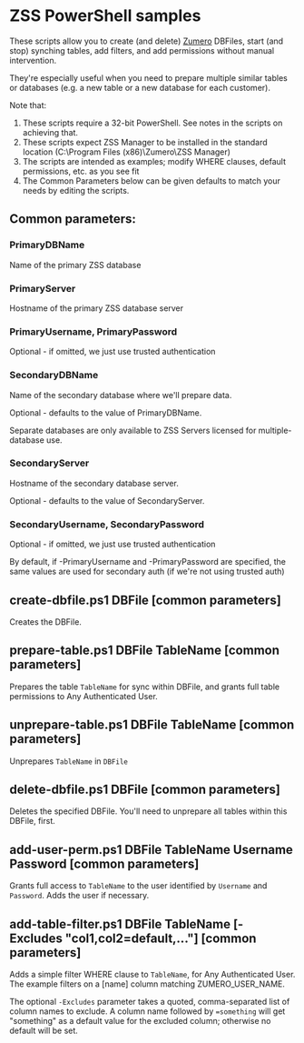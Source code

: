 ZSS PowerShell samples
======================

These scripts allow you to create (and delete) [Zumero][zumero] DBFiles, start (and stop) synching tables, add filters, and add permissions without manual intervention.

They're especially useful when you need to prepare multiple similar tables or databases (e.g. a new table or a new database for each customer).

Note that:

1. These scripts require a 32-bit PowerShell. See notes in the scripts on
   achieving that.
2. These scripts expect ZSS Manager to be installed in the standard location
   (C:\Program Files (x86)\Zumero\ZSS Manager)
3. The scripts are intended as examples; modify WHERE clauses, default
   permissions, etc. as you see fit
4. The Common Parameters below can be given defaults to match your needs by
   editing the scripts.

Common parameters:
------------------

### PrimaryDBName
Name of the primary ZSS database

### PrimaryServer
Hostname of the primary ZSS database server

### PrimaryUsername, PrimaryPassword
Optional - if omitted, we just use trusted authentication

### SecondaryDBName
Name of the secondary database where we'll prepare data. 

Optional - defaults to the value of PrimaryDBName. 

Separate databases are only available to ZSS Servers licensed for 
multiple-database use.

### SecondaryServer
Hostname of the secondary database server. 

Optional - defaults to the value of SecondaryServer.

### SecondaryUsername, SecondaryPassword
Optional - if omitted, we just use trusted authentication

By default, if -PrimaryUsername and -PrimaryPassword are specified, the same
values are used for secondary auth (if we're not using trusted auth)


create-dbfile.ps1 DBFile [common parameters]
--------------------------------------------

Creates the DBFile.

prepare-table.ps1 DBFile TableName [common parameters]
------------------------------------------------------

Prepares the table `TableName` for sync within DBFile, and grants full table permissions to Any Authenticated User.


unprepare-table.ps1 DBFile TableName [common parameters]
--------------------------------------------------------

Unprepares `TableName` in `DBFile`


delete-dbfile.ps1 DBFile [common parameters]
--------------------------------------------

Deletes the specified DBFile.  You'll need to unprepare all tables within this DBFile, first.


add-user-perm.ps1 DBFile TableName Username Password [common parameters]
------------------------------------------------------------------------

Grants full access to `TableName` to the user identified by `Username` and
`Password`. Adds the user if necessary.


add-table-filter.ps1 DBFile TableName [-Excludes "col1,col2=default,..."] [common parameters]
---------------------------------------------------------

Adds a simple filter WHERE clause to `TableName`, for Any Authenticated User.
The example filters on a [name] column matching ZUMERO_USER_NAME.

The optional `-Excludes` parameter takes a quoted, comma-separated list of column names to exclude. A column name followed by `=something` will get "something" as a default value for the excluded column; otherwise no default will be set. 

[zumero]: http://zumero.com/
